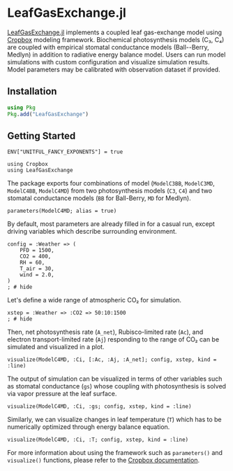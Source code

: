 # LeafGasExchange.jl

[LeafGasExchange.jl](https://github.com/cropbox/LeafGasExchange.jl) implements a coupled leaf gas-exchange model using [Cropbox](https://github.com/cropbox/Cropbox.jl) modeling framework. Biochemical photosynthesis models (C₃, C₄) are coupled with empirical stomatal conductance models (Ball--Berry, Medlyn) in addition to radiative energy balance model. Users can run model simulations with custom configuration and visualize simulation results. Model parameters may be calibrated with observation dataset if provided.

## Installation

```julia
using Pkg
Pkg.add("LeafGasExchange")
```

## Getting Started

```@setup aci
ENV["UNITFUL_FANCY_EXPONENTS"] = true
```

```@example aci
using Cropbox
using LeafGasExchange
```

The package exports four combinations of model (`ModelC3BB`, `ModelC3MD`, `ModelC4BB`, `ModelC4MD`) from two photosynthesis models (`C3`, `C4`) and two stomatal conductance models (`BB` for Ball-Berry, `MD` for Medlyn).

```@example aci
parameters(ModelC4MD; alias = true)
```

By default, most parameters are already filled in for a casual run, except driving variables which describe surrounding environment.

```@example aci
config = :Weather => (
    PFD = 1500,
    CO2 = 400,
    RH = 60,
    T_air = 30,
    wind = 2.0,
)
; # hide
```

Let's define a wide range of atmospheric CO₂ for simulation.

```@example aci
xstep = :Weather => :CO2 => 50:10:1500
; # hide
```

Then, net photosynthesis rate (`A_net`), Rubisco-limited rate (`Ac`), and electron transport-limited rate (`Aj`) responding to the range of CO₂ can be simulated and visualized in a plot.

```@example aci
visualize(ModelC4MD, :Ci, [:Ac, :Aj, :A_net]; config, xstep, kind = :line)
```

The output of simulation can be visualized in terms of other variables such as stomatal conductance (`gs`) whose coupling with photosynthesis  is solved via vapor pressure at the leaf surface.

```@example aci
visualize(ModelC4MD, :Ci, :gs; config, xstep, kind = :line)
```

Similarly, we can visualize changes in leaf temperature (`T`) which has to be numerically optimized through energy balance equation.

```@example aci
visualize(ModelC4MD, :Ci, :T; config, xstep, kind = :line)
```

For more information about using the framework such as `parameters()` and `visualize()` functions, please refer to the [Cropbox documentation](http://cropbox.github.io/Cropbox.jl/stable/).
